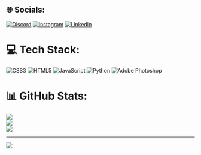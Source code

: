 
## 🌐 Socials:
[![Discord](https://img.shields.io/badge/Discord-%237289DA.svg?logo=discord&logoColor=white)](https://discord.gg/kenedicood) [![Instagram](https://img.shields.io/badge/Instagram-%23E4405F.svg?logo=Instagram&logoColor=white)](https://instagram.com/https://www.instagram.com/kenedi_souza/) [![LinkedIn](https://img.shields.io/badge/LinkedIn-%230077B5.svg?logo=linkedin&logoColor=white)](https://linkedin.com/in/https://www.linkedin.com/in/kenedi-railan-de-souza-3bb016227/) 

# 💻 Tech Stack:
![CSS3](https://img.shields.io/badge/css3-%231572B6.svg?style=for-the-badge&logo=css3&logoColor=white) ![HTML5](https://img.shields.io/badge/html5-%23E34F26.svg?style=for-the-badge&logo=html5&logoColor=white) ![JavaScript](https://img.shields.io/badge/javascript-%23323330.svg?style=for-the-badge&logo=javascript&logoColor=%23F7DF1E) ![Python](https://img.shields.io/badge/python-3670A0?style=for-the-badge&logo=python&logoColor=ffdd54) ![Adobe Photoshop](https://img.shields.io/badge/adobephotoshop-%2331A8FF.svg?style=for-the-badge&logo=adobephotoshop&logoColor=white)
# 📊 GitHub Stats:
![](https://github-readme-stats.vercel.app/api?username=KENEDICOOD&theme=vue-dark&hide_border=false&include_all_commits=true&count_private=true)<br/>
![](https://github-readme-streak-stats.herokuapp.com/?user=KENEDICOOD&theme=vue-dark&hide_border=false)<br/>
![](https://github-readme-stats.vercel.app/api/top-langs/?username=KENEDICOOD&theme=vue-dark&hide_border=false&include_all_commits=true&count_private=true&layout=compact)

---
[![](https://visitcount.itsvg.in/api?id=KENEDICOOD&icon=0&color=0)](https://visitcount.itsvg.in)

<!-- Proudly created with GPRM ( https://gprm.itsvg.in ) -->